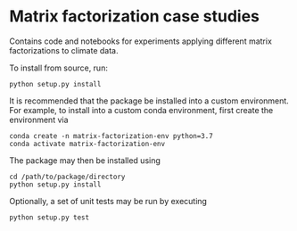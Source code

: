 Matrix factorization case studies
=================================

Contains code and notebooks for experiments applying
different matrix factorizations to climate data.

To install from source, run:

    python setup.py install

It is recommended that the package be installed into a custom
environment. For example, to install into a custom conda
environment, first create the environment via

    conda create -n matrix-factorization-env python=3.7
    conda activate matrix-factorization-env

The package may then be installed using

    cd /path/to/package/directory
    python setup.py install

Optionally, a set of unit tests may be run by executing

    python setup.py test
